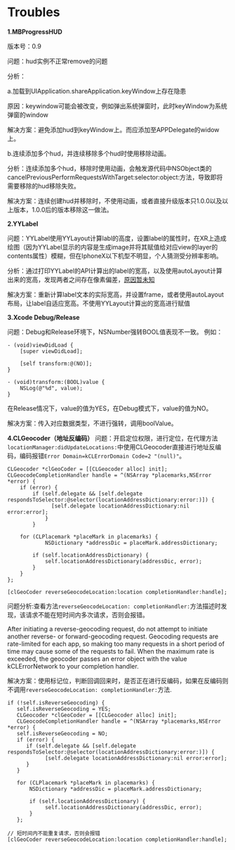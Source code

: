 # Troubles

**1.MBProgressHUD**

版本号：0.9

问题：hud实例不正常remove的问题

分析：

a.加载到UIApplication.shareApplication.keyWindow上存在隐患

原因：keywindow可能会被改变，例如弹出系统弹窗时，此时keyWindow为系统弹窗的window

解决方案：避免添加hud到keyWindow上。而应添加至APPDelegate的widow上。

b.连续添加多个hud，并连续移除多个hud时使用移除动画。

分析：连续添加多个hud，移除时使用动画，会触发源代码中NSObject类的cancelPreviousPerformRequestsWithTarget:selector:object:方法，导致即将需要移除的hud移除失败。

解决方案：连续创建hud并移除时，不使用动画，或者直接升级版本只1.0.0以及以上版本，1.0.0后的版本移除这一做法。


**2.YYLabel**

问题：YYLabel使用YYLayout计算labl的高度，设置label的属性时，在XR上造成绘图（因为YYLabel显示的内容是生成image并将其赋值给对应view的layer的contents属性）模糊，但在IphoneX以下机型不明显，个人猜测受分辨率影响。

分析：通过打印YYLabel的API计算出的label的宽高，以及使用autoLayout计算出来的宽高，发现两者之间存在像素偏差，[原因暂未知]()

解决方案：重新计算label文本的实际宽高，并设置frame，或者使用autoLayout布局，让label自适应宽高。不使用YYLayout计算出的宽高进行赋值

**3.Xcode Debug/Release**

问题：Debug和Release环境下，NSNumber强转BOOL值表现不一致。
例如：

	- (void)viewDidLoad {
		[super viewDidLoad];
	
		[self transform:@(NO)];
	}

	- (void)transform:(BOOL)value {
		NSLog(@"%d", value);
	}

在Release情况下，value的值为YES，在Debug模式下，value的值为NO。

解决方案：传入对应数据类型，不进行强转，调用boolValue。

**4.CLGeocoder（地址反编码）**
问题：开启定位权限，进行定位，在代理方法`locationManager:didUpdateLocations:`中使用CLGeocoder直接进行地址反编码，编码报错`Error Domain=kCLErrorDomain Code=2 "(null)"`。

	CLGeocoder *clGeoCoder = [[CLGeocoder alloc] init];
    CLGeocodeCompletionHandler handle = ^(NSArray *placemarks,NSError *error) {
        if (error) {
            if (self.delegate && [self.delegate respondsToSelector:@selector(locationAddressDictionary:error:)]) {
                  [self.delegate locationAddressDictionary:nil error:error];
                }
            }
            
        for (CLPlacemark *placeMark in placemarks) {
                NSDictionary *addressDic = placeMark.addressDictionary;
                
            if (self.locationAddressDictionary) {
                self.locationAddressDictionary(addressDic, error);
            }
        }
    };
        
    [clGeoCoder reverseGeocodeLocation:location completionHandler:handle];

问题分析:查看方法`reverseGeocodeLocation: completionHandler:`方法描述时发现，该请求不能在短时间内多次请求，否则会报错。

After initiating a reverse-geocoding request, do not attempt to initiate another reverse- or forward-geocoding request. Geocoding requests are rate-limited for each app, so making too many requests in a short period of time may cause some of the requests to fail. When the maximum rate is exceeded, the geocoder passes an error object with the value kCLErrorNetwork to your completion handler.

解决方案：使用标记位，判断回调回来时，是否正在进行反编码，如果在反编码则不调用`reverseGeocodeLocation: completionHandler:`方法.

	if (!self.isReverseGeocoding) {
       self.isReverseGeocoding = YES;
       CLGeocoder *clGeoCoder = [[CLGeocoder alloc] init];
       CLGeocodeCompletionHandler handle = ^(NSArray *placemarks,NSError *error) {
       self.isReverseGeocoding = NO;
       if (error) {
          if (self.delegate && [self.delegate respondsToSelector:@selector(locationAddressDictionary:error:)]) {
                [self.delegate locationAddressDictionary:nil error:error];
          }
       }
            
       for (CLPlacemark *placeMark in placemarks) {
           NSDictionary *addressDic = placeMark.addressDictionary;
                
           if (self.locationAddressDictionary) {
                self.locationAddressDictionary(addressDic, error);
           }
       };
        
    // 短时间内不能重复请求，否则会报错
    [clGeoCoder reverseGeocodeLocation:location completionHandler:handle];